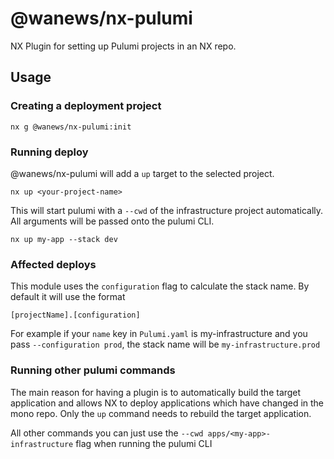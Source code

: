 # @wanews/nx-pulumi

NX Plugin for setting up Pulumi projects in an NX repo.

## Usage

### Creating a deployment project

```
nx g @wanews/nx-pulumi:init
```

### Running deploy

@wanews/nx-pulumi will add a `up` target to the selected project.

`nx up <your-project-name>`

This will start pulumi with a `--cwd` of the infrastructure project automatically. All arguments will be passed onto the pulumi CLI.

`nx up my-app --stack dev`

### Affected deploys

This module uses the `configuration` flag to calculate the stack name. By default it will use the format

```
[projectName].[configuration]
```

For example if your `name` key in `Pulumi.yaml` is my-infrastructure and you pass `--configuration prod`, the stack name will be `my-infrastructure.prod`

### Running other pulumi commands

The main reason for having a plugin is to automatically build the target application and allows NX to deploy applications which have changed in the mono repo. Only the `up` command needs to rebuild the target application.

All other commands you can just use the `--cwd apps/<my-app>-infrastructure` flag when running the pulumi CLI
